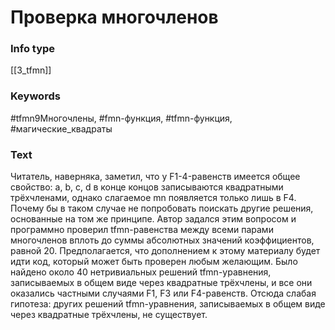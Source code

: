 # Проверка многочленов
### Info type
[[3_tfmn]]
### Keywords
#tfmn9Многочлены, #fmn-функция, #tfmn-функция, #магические_квадраты
### Text
Читатель, наверняка, заметил, что у F1-4-равенств имеется общее свойство: a, b, c, d в конце концов записываются квадратными трёхчленами, однако слагаемое mn появляется только лишь в F4. Почему бы в таком случае не попробовать поискать другие решения, основанные на том же принципе. Автор задался этим вопросом и программно проверил tfmn-равенства между всеми парами многочленов вплоть до суммы абсолютных значений коэффициентов, равной 20. Предполагается, что дополнением к этому материалу будет идти код, который может быть проверен любым желающим. Было найдено около 40 нетривиальных решений tfmn-уравнения, записываемых в общем виде через квадратные трёхчлены, и все они оказались частными случаями F1, F3 или F4-равенств. Отсюда слабая гипотеза: других решений tfmn-уравнения, записываемых в общем виде через квадратные трёхчлены, не существует.